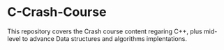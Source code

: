 # C-Crash-Course
This repository covers the Crash course content regaring C++, plus mid-level to advance Data structures and algorithms implentations.
